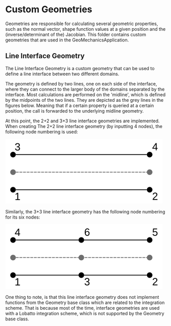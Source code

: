 # Custom Geometries
Geometries are responsible for calculating several geometric properties, such as the normal vector, shape function values at a given position and the (inverse/determinant of the) Jacobian. This folder contains custom geometries that are used in the GeoMechanicsApplication.

## Line Interface Geometry
The Line Interface Geometry is a custom geometry that can be used to define a line interface between two different domains. 

The geometry is defined by two lines, one on each side of the interface, where they can connect to the larger body of the domains separated by the interface. Most calculations are performed on the 'midline', which is defined by the midpoints of the two lines. They are depicted as the grey lines in the figures below. Meaning that if a certain property is queried at a certain position, the call is forwarded to the underlying midline geometry. 

At this point, the 2+2 and 3+3 line interface geometries are implemented.
When creating The 2+2 line interface geometry (by inputting 4 nodes), the following node numbering is used:

![2Plus2NodedGeometry](2Plus2NodedLineGeometry.svg)

Similarly, the 3+3 line interface geometry has the following node numbering for its six nodes:

![3Plus3NodedGeometry](3Plus3NodedLineGeometry.svg)

One thing to note, is that this line interface geometry does not implement functions from the Geometry base class which are related to the integration scheme. That is because most of the time, interface geometries are used with a Lobatto integration scheme, which is not supported by the Geometry base class.